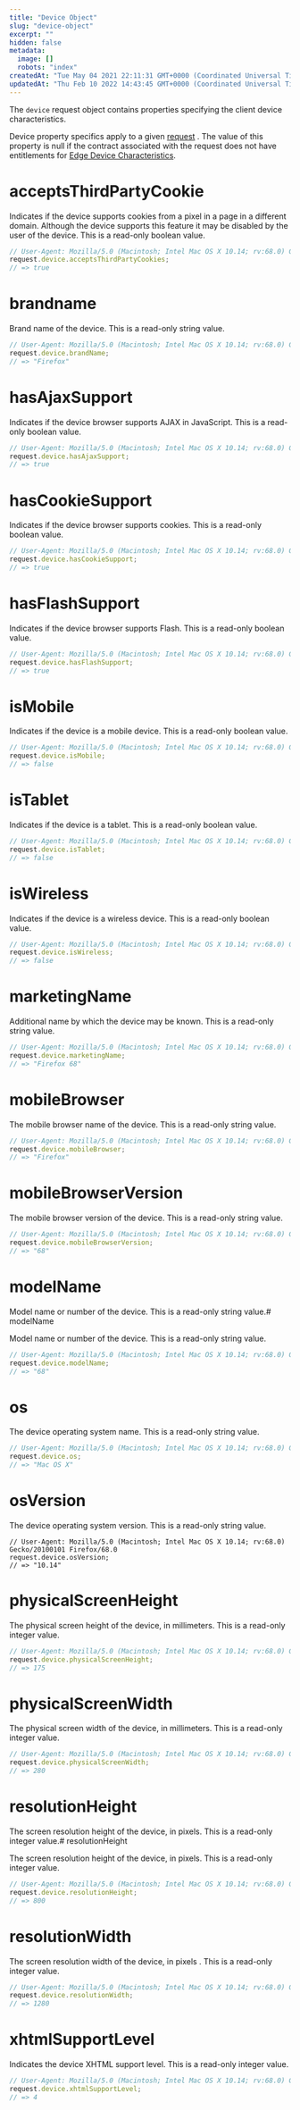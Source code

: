 ```yaml
---
title: "Device Object"
slug: "device-object"
excerpt: ""
hidden: false
metadata: 
  image: []
  robots: "index"
createdAt: "Tue May 04 2021 22:11:31 GMT+0000 (Coordinated Universal Time)"
updatedAt: "Thu Feb 10 2022 14:43:45 GMT+0000 (Coordinated Universal Time)"
---
```

The `device` request object contains properties specifying the client device characteristics.

Device property specifics apply to a given [request](doc:request-object) . The value of this property is null if the contract associated with the request does not have entitlements for [Edge Device Characteristics](https://techdocs.akamai.com/property-mgr/docs/device-charac).

# acceptsThirdPartyCookie

Indicates if the device supports cookies from a pixel in a page in a different domain. Although the device supports this feature it may be disabled by the user of the device. This is a read-only boolean value.

```javascript
// User-Agent: Mozilla/5.0 (Macintosh; Intel Mac OS X 10.14; rv:68.0) Gecko/20100101 Firefox/68.0
request.device.acceptsThirdPartyCookies;
// => true
```

# brandname

Brand name of the device. This is a read-only string value.

```javascript
// User-Agent: Mozilla/5.0 (Macintosh; Intel Mac OS X 10.14; rv:68.0) Gecko/20100101 Firefox/68.0
request.device.brandName;
// => "Firefox"
```

# hasAjaxSupport

Indicates if the device browser supports AJAX in JavaScript. This is a read-only boolean value.

```javascript
// User-Agent: Mozilla/5.0 (Macintosh; Intel Mac OS X 10.14; rv:68.0) Gecko/20100101 Firefox/68.0
request.device.hasAjaxSupport;
// => true
```

# hasCookieSupport

Indicates if the device browser supports cookies. This is a read-only boolean value.

```javascript
// User-Agent: Mozilla/5.0 (Macintosh; Intel Mac OS X 10.14; rv:68.0) Gecko/20100101 Firefox/68.0
request.device.hasCookieSupport;
// => true
```

# hasFlashSupport

Indicates if the device browser supports Flash. This is a read-only boolean value.

```javascript
// User-Agent: Mozilla/5.0 (Macintosh; Intel Mac OS X 10.14; rv:68.0) Gecko/20100101 Firefox/68.0
request.device.hasFlashSupport;
// => true
```

# isMobile

Indicates if the device is a mobile device. This is a read-only boolean value.

```javascript
// User-Agent: Mozilla/5.0 (Macintosh; Intel Mac OS X 10.14; rv:68.0) Gecko/20100101 Firefox/68.0 
request.device.isMobile;
// => false
```

# isTablet

Indicates if the device is a tablet. This is a read-only boolean value.

```javascript
// User-Agent: Mozilla/5.0 (Macintosh; Intel Mac OS X 10.14; rv:68.0) Gecko/20100101 Firefox/68.0
request.device.isTablet;
// => false
```

# isWireless

Indicates if the device is a wireless device. This is a read-only boolean value.

```javascript
// User-Agent: Mozilla/5.0 (Macintosh; Intel Mac OS X 10.14; rv:68.0) Gecko/20100101 Firefox/68.0 
request.device.isWireless; 
// => false
```

# marketingName

Additional name by which the device may be known. This is a read-only string value.

```javascript
// User-Agent: Mozilla/5.0 (Macintosh; Intel Mac OS X 10.14; rv:68.0) Gecko/20100101 Firefox/68.0 
request.device.marketingName; 
// => "Firefox 68"
```

# mobileBrowser

The mobile browser name of the device. This is a read-only string value.

```javascript
// User-Agent: Mozilla/5.0 (Macintosh; Intel Mac OS X 10.14; rv:68.0) Gecko/20100101 Firefox/68.0
request.device.mobileBrowser;
// => "Firefox"
```

# mobileBrowserVersion

The mobile browser version of the device. This is a read-only string value.

```javascript
// User-Agent: Mozilla/5.0 (Macintosh; Intel Mac OS X 10.14; rv:68.0) Gecko/20100101 Firefox/68.0
request.device.mobileBrowserVersion;
// => "68"
```

# modelName

Model name or number of the device. This is a read-only string value.# modelName

Model name or number of the device. This is a read-only string value.

```javascript
// User-Agent: Mozilla/5.0 (Macintosh; Intel Mac OS X 10.14; rv:68.0) Gecko/20100101 Firefox/68.0 
request.device.modelName;
// => "68"
```

# os

The device operating system name. This is a read-only string value.

```javascript
// User-Agent: Mozilla/5.0 (Macintosh; Intel Mac OS X 10.14; rv:68.0) Gecko/20100101 Firefox/68.0
request.device.os;
// => "Mac OS X"
```

# osVersion

The device operating system version. This is a read-only string value.

```text
// User-Agent: Mozilla/5.0 (Macintosh; Intel Mac OS X 10.14; rv:68.0) Gecko/20100101 Firefox/68.0
request.device.osVersion;
// => "10.14"
```

# physicalScreenHeight

The physical screen height of the device, in millimeters. This is a read-only integer value.

```javascript
// User-Agent: Mozilla/5.0 (Macintosh; Intel Mac OS X 10.14; rv:68.0) Gecko/20100101 Firefox/68.0
request.device.physicalScreenHeight;
// => 175
```

# physicalScreenWidth

The physical screen width of the device, in millimeters. This is a read-only integer value.

```javascript
// User-Agent: Mozilla/5.0 (Macintosh; Intel Mac OS X 10.14; rv:68.0) Gecko/20100101 Firefox/68.0
request.device.physicalScreenWidth;
// => 280
```

# resolutionHeight

The screen resolution height of the device, in pixels. This is a read-only integer value.# resolutionHeight

The screen resolution height of the device, in pixels. This is a read-only integer value.

```javascript
// User-Agent: Mozilla/5.0 (Macintosh; Intel Mac OS X 10.14; rv:68.0) Gecko/20100101 Firefox/68.0
request.device.resolutionHeight;
// => 800
```

# resolutionWidth

The screen resolution width of the device, in pixels . This is a read-only integer value.

```javascript
// User-Agent: Mozilla/5.0 (Macintosh; Intel Mac OS X 10.14; rv:68.0) Gecko/20100101 Firefox/68.0
request.device.resolutionWidth;
// => 1280
```

# xhtmlSupportLevel

Indicates the device XHTML support level. This is a read-only integer value.

```javascript
// User-Agent: Mozilla/5.0 (Macintosh; Intel Mac OS X 10.14; rv:68.0) Gecko/20100101 Firefox/68.0
request.device.xhtmlSupportLevel;
// => 4
```
